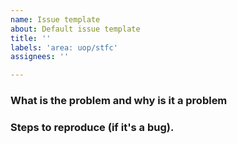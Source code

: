 ```yaml
---
name: Issue template
about: Default issue template
title: ''
labels: 'area: uop/stfc'
assignees: ''

---
```


<!--
Include the relevant and useful information for below.
-->

### What is the problem and why is it a problem

<!-- 
Think about and include, if relevant:
 - Who does this affect?
 - What needs to change?
 - What events does this affect?
 - Why it needs to change?
 - Who requested it and when?
-->

### Steps to reproduce (if it's a bug).

<!--
Include other helpful details like screenshots or email content from.
-->
